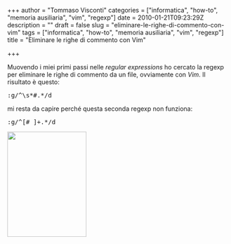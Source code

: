 +++
author = "Tommaso Visconti"
categories = ["informatica", "how-to", "memoria ausiliaria", "vim", "regexp"]
date = 2010-01-21T09:23:29Z
description = ""
draft = false
slug = "eliminare-le-righe-di-commento-con-vim"
tags = ["informatica", "how-to", "memoria ausiliaria", "vim", "regexp"]
title = "Eliminare le righe di commento con Vim"

+++

Muovendo i miei primi passi nelle <em>regular expressions</em> ho cercato la regexp per eliminare le righe di commento da un file, ovviamente con <em>Vim</em>. Il risultato è questo:
<pre>:g/^\s*#.*/d</pre>
mi resta da capire perché questa seconda regexp non funziona:
<pre>:g/^[# ]+.*/d</pre>
<img class="size-full wp-image-790 aligncenter" title="Regexp" src="/uploads/2010/01/regexp.jpg" alt="" width="180" height="240" />
